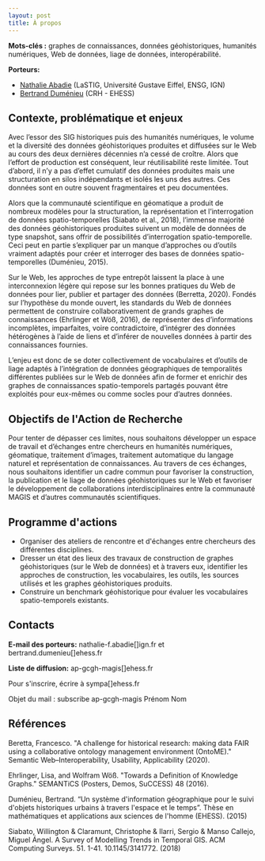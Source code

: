 ```yaml
---
layout: post
title: À propos
---
```


**Mots-clés :** graphes de connaissances, données géohistoriques, humanités numériques, Web de données, liage de données, interopérabilité.

**Porteurs:** 
- [Nathalie Abadie](https://www.umr-lastig.fr/nathalie-abadie/) (LaSTIG, Université Gustave Eiffel, ENSG, IGN)
- [Bertrand Duménieu](http://crh.ehess.fr/index.php?5206) (CRH - EHESS)

## Contexte, problématique et enjeux

Avec l’essor des SIG historiques puis des humanités numériques, le volume et la diversité des données géohistoriques produites et diffusées sur le Web au cours des deux dernières décennies n’a cessé de croître. Alors que l’effort de production est conséquent, leur réutilisabilité reste limitée. Tout d’abord, il n’y a pas d’effet cumulatif des données produites mais une structuration en silos indépendants et isolés les uns des autres. Ces données sont en outre souvent fragmentaires et peu documentées. 

Alors que la communauté scientifique en géomatique a produit de nombreux modèles pour la structuration, la représentation et l’interrogation de données spatio-temporelles (Siabato et al., 2018), l’immense majorité des données géohistoriques produites suivent un modèle de données de type snapshot, sans offrir de possibilités d’interrogation spatio-temporelle. Ceci peut en partie s’expliquer par un manque d’approches ou d’outils vraiment adaptés pour créer et interroger des bases de données spatio-temporelles (Duménieu, 2015).

Sur le Web, les approches de type entrepôt laissent la place à une interconnexion légère qui repose sur les bonnes pratiques du Web de données pour lier, publier et partager des données (Berretta, 2020). Fondés sur l’hypothèse du monde ouvert, les standards du Web de données permettent de construire collaborativement de grands graphes de connaissances (Ehrlinger et Wöß, 2016), de représenter des d’informations incomplètes, imparfaites, voire contradictoire, d’intégrer des données hétérogènes à l’aide de liens et d’inférer de nouvelles données à partir des connaissances fournies.

L’enjeu est donc de se doter collectivement de vocabulaires et d’outils de liage adaptés à l’intégration de données géographiques de temporalités différentes publiées sur le Web de données afin de former et enrichir des graphes de connaissances spatio-temporels partagés pouvant être exploités pour eux-mêmes ou comme socles pour d’autres données.

## Objectifs de l'Action de Recherche

Pour tenter de dépasser ces limites, nous souhaitons développer un espace de travail et d’échanges entre chercheurs en humanités numériques, géomatique, traitement d’images, traitement automatique du langage naturel et représentation de connaissances. Au travers de ces échanges, nous souhaitons identifier un cadre commun pour favoriser la construction, la publication et le liage de données géohistoriques sur le Web et favoriser le développement de collaborations interdisciplinaires entre la communauté MAGIS et d’autres communautés scientifiques.

## Programme d'actions

- Organiser des ateliers de rencontre et d'échanges entre chercheurs des différentes disciplines.
- Dresser un état des lieux des travaux de construction de graphes géohistoriques (sur le Web de données) et à travers eux, identifier les approches de construction, les vocabulaires, les outils, les sources utilisés et les graphes géohistoriques produits.
- Construire un benchmark géohistorique pour évaluer les vocabulaires spatio-temporels existants.

## Contacts

**E-mail des porteurs:** nathalie-f.abadie[]ign.fr et bertrand.dumenieu[]ehess.fr

**Liste de diffusion:** ap-gcgh-magis[]ehess.fr

Pour s'inscrire, écrire à sympa[]ehess.fr

Objet du mail : subscribe ap-gcgh-magis Prénom Nom

## Références

Beretta, Francesco. "A challenge for historical research: making data FAIR using a collaborative ontology management environment (OntoME)." Semantic Web–Interoperability, Usability, Applicability (2020).

Ehrlinger, Lisa, and Wolfram Wöß. "Towards a Definition of Knowledge Graphs." SEMANTiCS (Posters, Demos, SuCCESS) 48 (2016).

Duménieu, Bertrand. “Un système d'information géographique pour le suivi d'objets historiques urbains à travers l'espace et le temps”. Thèse en mathématiques et applications aux sciences de l'homme (EHESS). (2015)

Siabato, Willington & Claramunt, Christophe & Ilarri, Sergio & Manso Callejo, Miguel Ángel. A Survey of Modelling Trends in Temporal GIS. ACM Computing Surveys. 51. 1-41. 10.1145/3141772. (2018)

